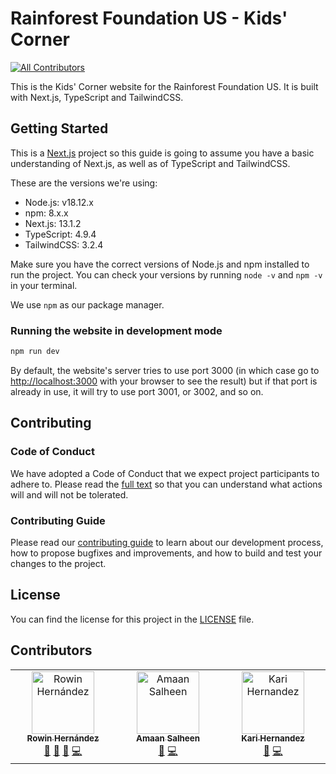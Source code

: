 # Rainforest Foundation US - Kids' Corner

<!-- ALL-CONTRIBUTORS-BADGE:START - Do not remove or modify this section -->

[![All Contributors](https://img.shields.io/badge/all_contributors-3-orange.svg?style=flat-square)](#contributors-)

<!-- ALL-CONTRIBUTORS-BADGE:END -->

This is the Kids' Corner website for the Rainforest Foundation US. It is built with Next.js, TypeScript and TailwindCSS.

## Getting Started

This is a [Next.js](https://nextjs.org/) project so this guide is going to assume you have a basic understanding of Next.js, as well as of TypeScript and TailwindCSS.

These are the versions we're using:

- Node.js: v18.12.x
- npm: 8.x.x
- Next.js: 13.1.2
- TypeScript: 4.9.4
- TailwindCSS: 3.2.4

Make sure you have the correct versions of Node.js and npm installed to run the project. You can check your versions by running `node -v` and `npm -v` in your terminal.

We use `npm` as our package manager.

### Running the website in development mode

```bash
npm run dev
```

By default, the website's server tries to use port 3000 (in which case go to [http://localhost:3000](http://localhost:3000) with your browser to see the result) but if that port is already in use, it will try to use port 3001, or 3002, and so on.

## Contributing

### Code of Conduct

We have adopted a Code of Conduct that we expect project participants to adhere to. Please read the [full text](CODE_OF_CONDUCT.md) so that you can understand what actions will and will not be tolerated.

### Contributing Guide

Please read our [contributing guide](CONTRIBUTING.md) to learn about our development process, how to propose bugfixes and improvements, and how to build and test your changes to the project.

## License

You can find the license for this project in the [LICENSE](LICENSE) file.

## Contributors

<!-- ALL-CONTRIBUTORS-LIST:START - Do not remove or modify this section -->
<!-- prettier-ignore-start -->
<!-- markdownlint-disable -->
<table>
  <tbody>
    <tr>
      <td align="center" valign="top" width="14.28%"><a href="http://rowinbot.com"><img src="https://avatars.githubusercontent.com/u/18468260?v=4?s=100" width="100px;" alt="Rowin Hernández"/><br /><sub><b>Rowin Hernández</b></sub></a><br /><a href="#maintenance-rowinbot" title="Maintenance">🚧</a> <a href="https://github.com/Rainforest-Foundation-US/kids-section-website/commits?author=rowinbot" title="Documentation">📖</a> <a href="https://github.com/Rainforest-Foundation-US/kids-section-website/pulls?q=is%3Apr+reviewed-by%3Arowinbot" title="Reviewed Pull Requests">👀</a> <a href="https://github.com/Rainforest-Foundation-US/kids-section-website/commits?author=rowinbot" title="Code">💻</a></td>
      <td align="center" valign="top" width="14.28%"><a href="https://github.com/amaans1997"><img src="https://avatars.githubusercontent.com/u/90647633?v=4?s=100" width="100px;" alt="Amaan Salheen"/><br /><sub><b>Amaan Salheen</b></sub></a><br /><a href="#maintenance-amaans1997" title="Maintenance">🚧</a> <a href="https://github.com/Rainforest-Foundation-US/kids-section-website/commits?author=amaans1997" title="Code">💻</a></td>
      <td align="center" valign="top" width="14.28%"><a href="https://github.com/karihernandez"><img src="https://avatars.githubusercontent.com/u/68033826?v=4?s=100" width="100px;" alt="Kari Hernandez "/><br /><sub><b>Kari Hernandez </b></sub></a><br /><a href="#design-karihernandez" title="Design">🎨</a> <a href="https://github.com/Rainforest-Foundation-US/kids-section-website/commits?author=karihernandez" title="Code">💻</a></td>
    </tr>
  </tbody>
</table>

<!-- markdownlint-restore -->
<!-- prettier-ignore-end -->

<!-- ALL-CONTRIBUTORS-LIST:END -->
<!-- prettier-ignore-start -->
<!-- markdownlint-disable -->

<!-- markdownlint-restore -->
<!-- prettier-ignore-end -->

<!-- ALL-CONTRIBUTORS-LIST:END -->
